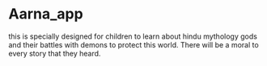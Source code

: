 # Aarna_app
this is specially designed for children to learn about hindu mythology gods and their battles with demons to protect this world. There will be a moral to every story that they heard.
